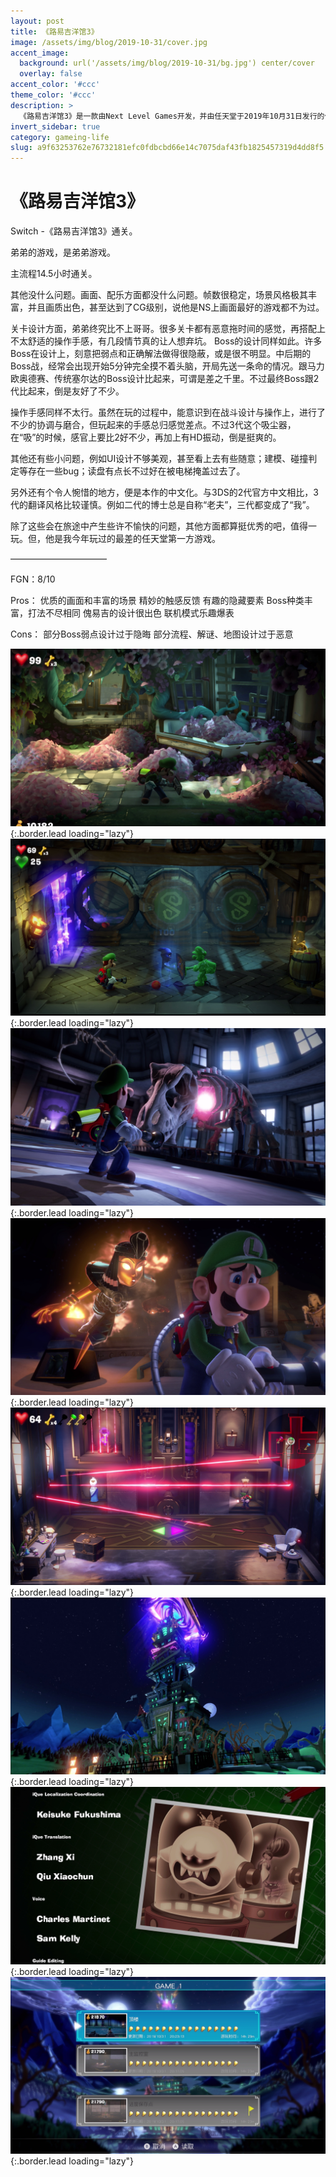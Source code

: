 ```yaml
---
layout: post
title: 《路易吉洋馆3》
image: /assets/img/blog/2019-10-31/cover.jpg
accent_image: 
  background: url('/assets/img/blog/2019-10-31/bg.jpg') center/cover
  overlay: false
accent_color: '#ccc'
theme_color: '#ccc'
description: >
  《路易吉洋馆3》是一款由Next Level Games开发，并由任天堂于2019年10月31日发行的任天堂Switch专用游戏软件。本作为《路易吉洋馆》系列的第三部作品。
invert_sidebar: true
category: gameing-life
slug: a9f63253762e76732181efc0fdbcbd66e14c7075daf43fb1825457319d4dd8f5
---
```


# 《路易吉洋馆3》

Switch -《路易吉洋馆3》通关。

弟弟的游戏，是弟弟游戏。

主流程14.5小时通关。

其他没什么问题。画面、配乐方面都没什么问题。帧数很稳定，场景风格极其丰富，并且画质出色，甚至达到了CG级别，说他是NS上画面最好的游戏都不为过。

关卡设计方面，弟弟终究比不上哥哥。很多关卡都有恶意拖时间的感觉，再搭配上不太舒适的操作手感，有几段情节真的让人想弃坑。
Boss的设计同样如此。许多Boss在设计上，刻意把弱点和正确解法做得很隐蔽，或是很不明显。中后期的Boss战，经常会出现开始5分钟完全摸不着头脑，开局先送一条命的情况。跟马力欧奥德赛、传统塞尔达的Boss设计比起来，可谓是差之千里。不过最终Boss跟2代比起来，倒是友好了不少。

操作手感同样不太行。虽然在玩的过程中，能意识到在战斗设计与操作上，进行了不少的协调与磨合，但玩起来的手感总归感觉差点。不过3代这个吸尘器，在“吸”的时候，感官上要比2好不少，再加上有HD振动，倒是挺爽的。

其他还有些小问题，例如UI设计不够美观，甚至看上去有些随意；建模、碰撞判定等存在一些bug；读盘有点长不过好在被电梯掩盖过去了。

另外还有个令人惋惜的地方，便是本作的中文化。与3DS的2代官方中文相比，3代的翻译风格比较谨慎。例如二代的博士总是自称“老夫”，三代都变成了“我”。

除了这些会在旅途中产生些许不愉快的问题，其他方面都算挺优秀的吧，值得一玩。但，他是我今年玩过的最差的任天堂第一方游戏。

———————————

FGN：8/10

Pros：
优质的画面和丰富的场景
精妙的触感反馈
有趣的隐藏要素
Boss种类丰富，打法不尽相同
傀易吉的设计很出色
联机模式乐趣爆表

Cons：
部分Boss弱点设计过于隐晦
部分流程、解谜、地图设计过于恶意

![](/assets/img/blog/2019-10-31/1.jpg){:.border.lead loading="lazy"}
![](/assets/img/blog/2019-10-31/2.jpg){:.border.lead loading="lazy"}
![](/assets/img/blog/2019-10-31/3.jpg){:.border.lead loading="lazy"}
![](/assets/img/blog/2019-10-31/4.jpg){:.border.lead loading="lazy"}
![](/assets/img/blog/2019-10-31/5.jpg){:.border.lead loading="lazy"}
![](/assets/img/blog/2019-10-31/6.jpg){:.border.lead loading="lazy"}
![](/assets/img/blog/2019-10-31/7.jpg){:.border.lead loading="lazy"}
![](/assets/img/blog/2019-10-31/8.jpg){:.border.lead loading="lazy"}

